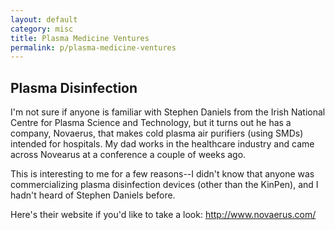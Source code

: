 ```yaml
---
layout: default
category: misc
title: Plasma Medicine Ventures
permalink: p/plasma-medicine-ventures
---
```


Plasma Disinfection
-------------------

I'm not sure if anyone is familiar with Stephen Daniels from the Irish National Centre for Plasma Science and Technology, but it turns out he has a company, Novaerus, that makes cold plasma air purifiers (using SMDs) intended for hospitals. My dad works in the healthcare industry and came across Novearus at a conference a couple of weeks ago.

This is interesting to me for a few reasons--I didn't know that anyone was commercializing plasma disinfection devices (other than the KinPen), and I hadn't heard of Stephen Daniels before.

Here's their website if you'd like to take a look: <http://www.novaerus.com/>
